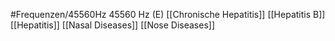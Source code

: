 #Frequenzen/45560Hz
45560 Hz (E)
[[Chronische Hepatitis]]
[[Hepatitis B]]
[[Hepatitis]]
[[Nasal Diseases]]
[[Nose Diseases]]